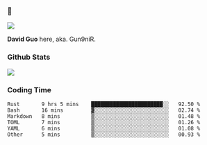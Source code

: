 ### 👋

![](https://komarev.com/ghpvc/?username=Gun9niR&label=Total+Views)

**David Guo** here, aka. Gun9niR.

### Github Stats

<img src="https://github-readme-stats.vercel.app/api?username=Gun9niR&count_private=true&show_icons=true&theme=vue-dark&hide_title=true">

### Coding Time

<!--START_SECTION:waka-->

```text
Rust       9 hrs 5 mins    ███████████████████████░░   92.50 %
Bash       16 mins         ▓░░░░░░░░░░░░░░░░░░░░░░░░   02.74 %
Markdown   8 mins          ▒░░░░░░░░░░░░░░░░░░░░░░░░   01.48 %
TOML       7 mins          ▒░░░░░░░░░░░░░░░░░░░░░░░░   01.26 %
YAML       6 mins          ▒░░░░░░░░░░░░░░░░░░░░░░░░   01.08 %
Other      5 mins          ▒░░░░░░░░░░░░░░░░░░░░░░░░   00.93 %
```

<!--END_SECTION:waka-->
